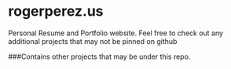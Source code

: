 # rogerperez.us
Personal Resume and Portfolio website. Feel free to check out any additional projects that may not be pinned on github

###Contains other projects that may be under this repo.

